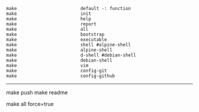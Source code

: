 	
	make                        default -: function
	make                        init
	make                        help
	make                        report
	make                        all
	make                        bootstrap
	make                        executable
	make                        shell #alpine-shell
	make                        alpine-shell
	make                        d-shell #debian-shell
	make                        debian-shell
	make                        vim
	make                        config-git
	make                        config-github

---

make                        push
make                        readme

make                        all force=true	

